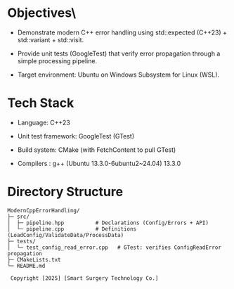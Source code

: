 # Objectives\

- Demonstrate modern C++ error handling using std::expected (C++23) + std::variant + std::visit. <br />

- Provide unit tests (GoogleTest) that verify error propagation through a simple processing pipeline. <br />

- Target environment: Ubuntu on Windows Subsystem for Linux (WSL). <br />

# Tech Stack <br />

- Language: C++23 <br />

- Unit test framework: GoogleTest (GTest) <br />

- Build system: CMake (with FetchContent to pull GTest) <br />

- Compilers : g++ (Ubuntu 13.3.0-6ubuntu2~24.04) 13.3.0 <br />

# Directory Structure <br />

```text
ModernCppErrorHandling/
├─ src/
│  ├─ pipeline.hpp          # Declarations (Config/Errors + API)
│  └─ pipeline.cpp          # Definitions (LoadConfig/ValidateData/ProcessData)
├─ tests/
│  └─ test_config_read_error.cpp   # GTest: verifies ConfigReadError propagation
├─ CMakeLists.txt
└─ README.md

 Copyright [2025] [Smart Surgery Technology Co.]
